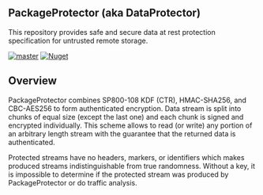 ## PackageProtector (aka DataProtector)

This repository provides safe and secure data at rest protection specification for untrusted remote storage.

[![master](https://github.com/neliva/Neliva.Security.Cryptography.PackageProtector/workflows/master/badge.svg)](https://github.com/neliva/Neliva.Security.Cryptography.PackageProtector/actions?query=workflow%3Amaster)
[![Nuget](https://img.shields.io/nuget/v/Neliva.Security.Cryptography.PackageProtector?style=plastic)](https://www.nuget.org/packages/Neliva.Security.Cryptography.PackageProtector)

## Overview

PackageProtector combines SP800-108 KDF (CTR), HMAC-SHA256, and CBC-AES256 to form authenticated encryption. Data stream is split into chunks of equal size (except the last one) and each chunk is signed and encrypted individually. This scheme allows to read (or write) any portion of an arbitrary length stream with the guarantee that the returned data is authenticated.

Protected streams have no headers, markers, or identifiers which makes produced streams indistinguishable from true randomness. Without a key, it is impossible to determine if the protected stream was produced by PackageProtector or do traffic analysis.

